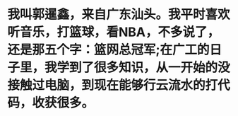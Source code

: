 #  我叫郭暹鑫，来自广东汕头。我平时喜欢听音乐，打篮球，看NBA，不多说了，还是那五个字：篮网总冠军;在广工的日子里，我学到了很多知识，从一开始的没接触过电脑，到现在能够行云流水的打代码，收获很多。
